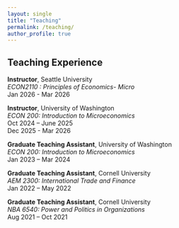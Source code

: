 ```yaml
---
layout: single
title: "Teaching"
permalink: /teaching/
author_profile: true
---
```


## Teaching Experience

**Instructor**, Seattle University   
*ECON2110 : Principles of Economics- Micro*  
Jan 2026 - Mar 2026

**Instructor**, University of Washington  
*ECON 200: Introduction to Microeconomics*  
Oct 2024 – June 2025  
Dec 2025 - Mar 2026

**Graduate Teaching Assistant**, University of Washington  
*ECON 200: Introduction to Microeconomics*  
Jan 2023 – Mar 2024

**Graduate Teaching Assistant**, Cornell University  
*AEM 2300: International Trade and Finance*  
Jan 2022 – May 2022

**Graduate Teaching Assistant**, Cornell University  
*NBA 6540: Power and Politics in Organizations*  
Aug 2021 – Oct 2021
